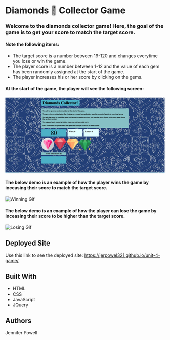 # Diamonds :gem: Collector Game

### Welcome to the diamonds collector game! Here, the goal of the game is to get your score to match the target score. 

#### Note the following items:
- The target score is a number between 19-120 and changes everytime you lose or win the game. 
- The player score is a number between 1-12 and the value of each gem has been randomly assigned at the start of the game. 
- The player increases his or her score by clicking on the gems. 

#### At the start of the game, the player will see the following screen: 
![Game Start](assets/images/Start.png)

#### The below demo is an example of how the player wins the game by inceasing their score to match the target score. 
![Winning Gif](https://media.giphy.com/media/24nHPa9iVMhbhspZTa/giphy.gif)



#### The below demo is an example of how the player can lose the game by inceasing their score to be higher than the target score. 

![Losing Gif](https://media.giphy.com/media/1gSTuoCfmSF0SJkEm7/giphy.gif)


## Deployed Site
Use this link to see the deployed site:  https://jerpowel321.github.io/unit-4-game/

## Built With
- HTML
- CSS
- JavaScript
- JQuery

## Authors
Jennifer Powell 